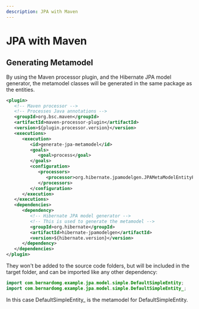 ```yaml
---
description: JPA with Maven
---
```


# JPA with Maven

## Generating Metamodel

By using the Maven processor plugin, and the Hibernate JPA model generator, the metamodel classes will be generated in the same package as the entities.

```xml
<plugin>
   <!-- Maven processor -->
   <!-- Processes Java annotations -->
   <groupId>org.bsc.maven</groupId>
   <artifactId>maven-processor-plugin</artifactId>
   <version>${plugin.processor.version}</version>
   <executions>
      <execution>
         <id>generate-jpa-metamodel</id>
         <goals>
            <goal>process</goal>
         </goals>
         <configuration>
            <processors>
               <processor>org.hibernate.jpamodelgen.JPAMetaModelEntityProcessor</processor>
            </processors>
         </configuration>
      </execution>
   </executions>
   <dependencies>
      <dependency>
         <!-- Hibernate JPA model generator -->
         <!-- This is used to generate the metamodel -->
         <groupId>org.hibernate</groupId>
         <artifactId>hibernate-jpamodelgen</artifactId>
         <version>${hibernate.version}</version>
      </dependency>
   </dependencies>
</plugin>
```

They won't be added to the source code folders, but will be included in the target folder, and can be imported like any other dependency:

```java
import com.bernardomg.example.jpa.model.simple.DefaultSimpleEntity;
import com.bernardomg.example.jpa.model.simple.DefaultSimpleEntity_;
```

In this case DefaultSimpleEntity\_ is the metamodel for DefaultSimpleEntity.

